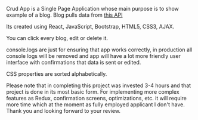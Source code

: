 Crud App is a Single Page Application whose main purpose is to show example of a blog. Blog pulls data from [this API](https://jsonplaceholder.typicode.com/)

Its created using React, JavaScript, Bootstrap, HTML5, CSS3, AJAX.

You can click every blog, edit or delete it.

console.logs are just for ensuring that app works correctly, in production all console logs will be removed and app will have a lot more friendly user interface with confirmations that data is sent or edited.

CSS properties are sorted alphabetically.

Please note that in completing this project was invested 3-4 hours and that project is done in its most basic form. For implementing more complex features as Redux, confirmation screens, optimizations, etc. it will require more time which at the moment as fully employed applicant I don't have. Thank you and looking forward to your review.
